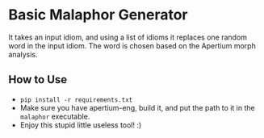 # Basic Malaphor Generator

It takes an input idiom, and using a list of idioms it replaces one random word in the input idiom. The word is chosen based on the Apertium morph analysis.

## How to Use
- `pip install -r requirements.txt`
- Make sure you have apertium-eng, build it, and put the path to it in the `malaphor` executable.
- Enjoy this stupid little useless tool! :)
